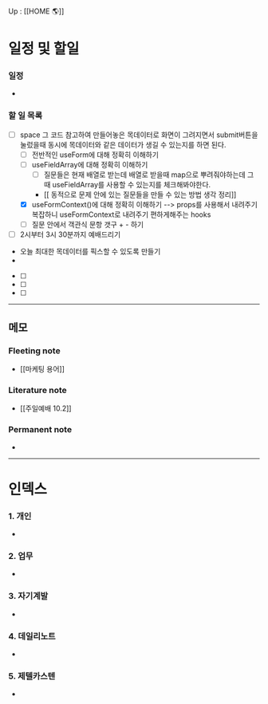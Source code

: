 Up : [[HOME 🌎]]

# 일정 및 할일
### 일정
- 

### 할 일 목록
 
- [ ] space 그 코드 참고하여  만들어놓은 목데이터로 화면이 그려지면서 submit버튼을 눌렀을때 동시에 목데이터와 같은 데이터가 생길 수 있는지를 하면 된다. 
	- [ ] 전반적인 useForm에 대해 정확히 이해하기 
	- [ ] useFieldArray에 대해 정확히 이해하기
		- [ ] 질문들은 현재 배열로 받는데 배열로 받을때 map으로 뿌려줘야하는데 그때 useFieldArray를 사용할 수 있는지를 체크해봐야한다. 
		- [[ 동적으로 문제 안에 있는 질문들을 만들 수 있는 방법 생각 정리]]
	- [x] useFormContext()에 대해 정확히 이해하기 
		--> props를 사용해서 내려주기 복잡하니 useFormContext로 내려주기 편하게해주는 hooks 
	- [ ] 질문 안에서 객관식 문항 갯구 + - 하기 
- [ ] 2시부터 3시 30분까지 예배드리기 

- 오늘 최대한 목데이터를 픽스할 수 있도록 만들기
- 
- [ ] 
- [ ] 
- [ ] 

---

## 메모

### Fleeting note
- [[마케팅 용어]]

### Literature note
- [[주일예배 10.2]]

### Permanent note
- 

---

# 인덱스
### 1. 개인 
- 
### 2. 업무
- 
### 3. 자기계발
- 
### 4. 데일리노트
- 
### 5. 제텔카스텐
- 